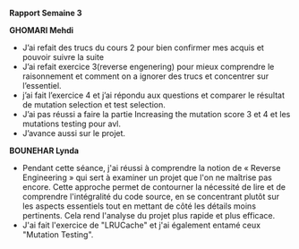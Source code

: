 **Rapport Semaine 3**

  **GHOMARI Mehdi**
- J’ai refait des trucs du cours 2 pour bien confirmer mes acquis et pouvoir suivre la suite
- J’ai refait exercice 3(reverse engenering) pour mieux comprendre le raisonnement et comment on a ignorer des trucs et concentrer sur l’essentiel.
- j’ai fait l’exercice 4 et j’ai répondu aux questions et comparer le résultat de mutation selection et test selection.
- J’ai pas réussi a faire la partie Increasing the mutation score 3 et 4 et les mutations testing pour avl.
- J’avance aussi sur le projet.


**BOUNEHAR Lynda**  

-	Pendant cette séance,  j'ai réussi à comprendre la notion de « Reverse Engineering » qui sert à  examiner un projet que l'on ne maîtrise pas encore. Cette approche permet de contourner la nécessité de lire et de comprendre l'intégralité du code source, en se concentrant plutôt sur les aspects essentiels tout en mettant de côté les détails moins pertinents. Cela rend l'analyse du projet plus rapide et plus efficace.
-	J'ai fait l'exercice de "LRUCache" et j'ai également entamé ceux "Mutation Testing".

